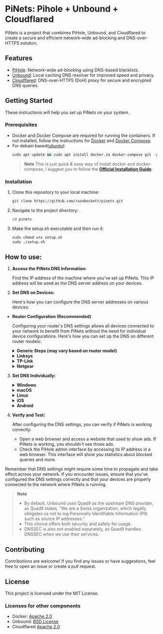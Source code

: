 # PiNets: Pihole + Unbound + Cloudflared

PiNets is a project that combines PiHole, Unbound, and Cloudflared to create a secure and efficient network-wide ad-blocking and DNS-over-HTTPS solution.

## Features

- [PiHole](https://github.com/pi-hole/docker-pi-hole/): Network-wide ad-blocking using DNS-based blacklists.
- [Unbound](https://github.com/MatthewVance/unbound-docker): Local caching DNS resolver for improved speed and privacy.
- [Cloudflared](https://github.com/cloudflare/cloudflared): DNS-over-HTTPS (DoH) proxy for secure and encrypted DNS queries.

## Getting Started

These instructions will help you set up PiNets on your system.

### Prerequisites

- Docker and Docker Compose are required for running the containers. If not installed, follow the instructions for [Docker](https://docs.docker.com/get-docker/) and [Docker Compose](https://docs.docker.com/compose/install/).
- For debain based([ubuntu](https://docs.docker.com/engine/install/ubuntu/)):
  ```sh
  sudo apt update && sudo apt install docker.io docker-compose git -y
  ```
  > __Note__
  > This is just quick & easy way of install docker and docker-compose, I suggest you to follow the [**Official Installation Guide**](https://docs.docker.com/engine/install/).

### Installation

1. Clone this repository to your local machine:

   ```sh
   git clone https://github.com/razobeckett/pinets.git

   ```

2. Navigate to the project directory:

   ```sh
   cd pinets

   ```

3. Make the setup.sh executable and then run it:

   ```sh
   sudo chmod u+x setup.sh
   sudo ./setup.sh

   ```

## How to use:

1. **Access the PiNets DNS Information:**

   Find the IP address of the machine where you've set up PiNets. This IP address will be used as the DNS server address on your devices.

2. **Set DNS on Devices:**

   Here's how you can configure the DNS server addresses on various devices:

- **Router Configuration (Recommended)**

  Configuring your router's DNS settings allows all devices connected to your network to benefit from PiNets without the need for individual device configurations. Here's how you can set up the DNS on different router models:

  <details>
  <summary><strong>Generic Steps (may vary based on router model)</strong></summary>

  1. Open a web browser and enter your router's IP address in the address bar. This is usually something like `192.168.1.1`.
  2. Log in to your router's admin interface using the credentials provided by your ISP or set by you.
  3. Look for the "DNS" or "Network" settings section.
  4. Replace the existing DNS server addresses with the IP address of your PiNets setup. This will direct all DNS queries through PiNets.
  5. Save your changes and restart your router if necessary.

  </details>

  <details>
  <summary><strong>Linksys</strong></summary>

  1. Log in to your router's admin interface.
  2. Navigate to "Internet" > "DNS Addresses."
  3. Enter the IP address of your PiNets setup as the DNS address.
  4. Save your changes.

  </details>

  <details>
  <summary><strong>TP-Link</strong></summary>

  1. Log in to your router's admin interface.
  2. Go to "Advanced" > "Network" > "LAN."
  3. Under "DHCP Server," set the Primary DNS and Secondary DNS to the IP address of your PiNets setup.
  4. Save your changes.

   </details>

   <details>
   <summary><strong>Netgear</strong></summary>

  1.  Log in to your router's admin interface.
  2.  Navigate to "Advanced" > "Setup" > "Internet Setup."
  3.  Set the "DNS Address" to the IP address of your PiNets setup.
  4.  Save your changes.

    </details>
3. **Set DNS Individually:**

   <details>
   <summary><strong>Windows</strong></summary>

   1. Open "Network and Sharing Center" from the Control Panel.
   2. Click on the active network connection.
   3. Click on "Properties."
   4. Select "Internet Protocol Version 4 (TCP/IPv4)" and click on "Properties."
   5. Choose the option to use "Use the following DNS server addresses" and enter the IP address of your PiNets setup as both the preferred and alternate DNS server.

   </details>

   <details>
   <summary><strong>macOS</strong></summary>

   1. Go to "System Preferences" > "Network."
   2. Select your active network connection from the list on the left.
   3. Click on "Advanced" > "DNS" tab.
   4. Click the "+" button at the bottom to add a new DNS server and enter the IP address of your PiNets setup.

   </details>

   <details>
   <summary><strong>Linux</strong></summary>

   1. Modify network configuration files or use network manager tools to set DNS. For example, on Ubuntu, you can edit the `/etc/netplan/*.yaml` file to specify the DNS servers.

   </details>

   <details>
   <summary><strong>iOS</strong></summary>

   1. Go to "Settings" > "Wi-Fi."
   2. Click on the network you are connected to (an "i" icon).
   3. Scroll down and tap on "Configure DNS."
   4. Choose "Manual" and add the IP address of your PiNets setup as a DNS server.

   </details>

   <details>
   <summary><strong>Android</strong></summary>

   1. Go to "Settings" > "Network & Internet" > "Wi-Fi."
   2. Long-press on the connected network and select "Modify network."
   3. Check the box for "Advanced options."
   4. Change the IP settings to "Static" and add the IP address of your PiNets setup as a DNS server.

   </details>

4. **Verify and Test:**

   After configuring the DNS settings, you can verify if PiNets is working correctly:

   - Open a web browser and access a website that used to show ads. If PiNets is working, you shouldn't see those ads.
   - Check the PiHole admin interface by accessing its IP address in a web browser. This interface will show you statistics about blocked queries and more.

Remember that DNS settings might require some time to propagate and take effect across your network. If you encounter issues, ensure that you've configured the DNS settings correctly and that your devices are properly connected to the network where PiNets is running.

> __Note__
> - By default, Unbound uses Quad9 as the upstream DNS provider, as Quad9 states, "We are a Swiss organization, which legally obligates us not to log Personally Identifiable Information (PII) such as source IP addresses."
> - This choice offers both security and safety for usage.
> - DNSSEC is also not enabled separately, as Quad9 handles DNSSEC when we use their services.

## Contributing

Contributions are welcome! If you find any issues or have suggestions, feel free to open an issue or create a pull request.

## License

This project is licensed under the MIT License.

### Licenses for other components

- Docker: [Apache 2.0](https://github.com/docker/docker/blob/master/LICENSE)
- Unbound: [BSD License](https://unbound.nlnetlabs.nl/svn/trunk/LICENSE)
- Cloudflared [Apache 2.0](https://github.com/cloudflare/cloudflared/blob/master/LICENSE)
